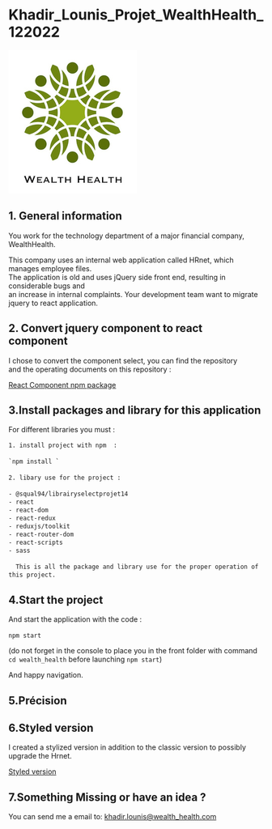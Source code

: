 # Khadir_Lounis_Projet_WealthHealth_122022

![](./wealth_health/src/Assets/img/wealthHealth.png)

## 1. General information

You work for the technology department of a major financial company, WealthHealth.

This company uses an internal web application called HRnet, which manages employee files.  
The application is old and uses jQuery side front end, resulting in considerable bugs and  
an increase in internal complaints.
Your development team want to migrate jquery to react application.

## 2. Convert jquery component to react component

I chose to convert the component select, you can find the repository  
and the operating documents on this repository :

[React Component npm package](https://github.com/Squal94/Khadir_Lounis_Projet_14_122022_LibrarySelectv2.git)

## 3.Install packages and library for this application

For different libraries you must :

    1. install project with npm  :

    `npm install `

    2. libary use for the project :

    - @squal94/librairyselectprojet14
    - react
    - react-dom
    - react-redux
    - reduxjs/toolkit
    - react-router-dom
    - react-scripts
    - sass

      This is all the package and library use for the proper operation of this project.

## 4.Start the project

And start the application with the code :

`npm start`

(do not forget in the console to place you in the front folder with command
`cd wealth_health` before launching `npm start`)

And happy navigation.

## 5.Précision

## 6.Styled version

I created a stylized version in addition to the classic version to possibly upgrade the Hrnet.

[Styled version](https://github.com/Squal94/Khadir_Lounis_Projet_14_122022_styled.git)

## 7.Something Missing or have an idea ?

You can send me a email to: khadir.lounis@wealth_health.com
